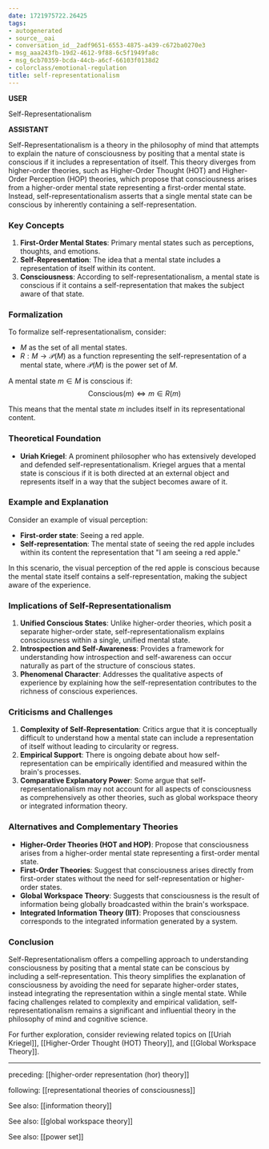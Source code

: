 ```yaml
---
date: 1721975722.26425
tags:
- autogenerated
- source__oai
- conversation_id__2adf9651-6553-4875-a439-c672ba0270e3
- msg_aaa243fb-19d2-4612-9f88-6c5f1949fa8c
- msg_6cb70359-bcda-44cb-a6cf-66103f0138d2
- colorclass/emotional-regulation
title: self-representationalism
---
```


**USER**

Self-Representationalism


**ASSISTANT**

Self-Representationalism is a theory in the philosophy of mind that attempts to explain the nature of consciousness by positing that a mental state is conscious if it includes a representation of itself. This theory diverges from higher-order theories, such as Higher-Order Thought (HOT) and Higher-Order Perception (HOP) theories, which propose that consciousness arises from a higher-order mental state representing a first-order mental state. Instead, self-representationalism asserts that a single mental state can be conscious by inherently containing a self-representation.

### Key Concepts

1. **First-Order Mental States**: Primary mental states such as perceptions, thoughts, and emotions.
2. **Self-Representation**: The idea that a mental state includes a representation of itself within its content.
3. **Consciousness**: According to self-representationalism, a mental state is conscious if it contains a self-representation that makes the subject aware of that state.

### Formalization

To formalize self-representationalism, consider:

- $M$ as the set of all mental states.
- $R: M \to \mathcal{P}(M)$ as a function representing the self-representation of a mental state, where $\mathcal{P}(M)$ is the power set of $M$.

A mental state $m \in M$ is conscious if:
$$
\text{Conscious}(m) \Leftrightarrow m \in R(m)
$$

This means that the mental state $m$ includes itself in its representational content.

### Theoretical Foundation

- **Uriah Kriegel**: A prominent philosopher who has extensively developed and defended self-representationalism. Kriegel argues that a mental state is conscious if it is both directed at an external object and represents itself in a way that the subject becomes aware of it.

### Example and Explanation

Consider an example of visual perception:

- **First-order state**: Seeing a red apple.
- **Self-representation**: The mental state of seeing the red apple includes within its content the representation that "I am seeing a red apple."

In this scenario, the visual perception of the red apple is conscious because the mental state itself contains a self-representation, making the subject aware of the experience.

### Implications of Self-Representationalism

1. **Unified Conscious States**: Unlike higher-order theories, which posit a separate higher-order state, self-representationalism explains consciousness within a single, unified mental state.
2. **Introspection and Self-Awareness**: Provides a framework for understanding how introspection and self-awareness can occur naturally as part of the structure of conscious states.
3. **Phenomenal Character**: Addresses the qualitative aspects of experience by explaining how the self-representation contributes to the richness of conscious experiences.

### Criticisms and Challenges

1. **Complexity of Self-Representation**: Critics argue that it is conceptually difficult to understand how a mental state can include a representation of itself without leading to circularity or regress.
2. **Empirical Support**: There is ongoing debate about how self-representation can be empirically identified and measured within the brain's processes.
3. **Comparative Explanatory Power**: Some argue that self-representationalism may not account for all aspects of consciousness as comprehensively as other theories, such as global workspace theory or integrated information theory.

### Alternatives and Complementary Theories

- **Higher-Order Theories (HOT and HOP)**: Propose that consciousness arises from a higher-order mental state representing a first-order mental state.
- **First-Order Theories**: Suggest that consciousness arises directly from first-order states without the need for self-representation or higher-order states.
- **Global Workspace Theory**: Suggests that consciousness is the result of information being globally broadcasted within the brain's workspace.
- **Integrated Information Theory (IIT)**: Proposes that consciousness corresponds to the integrated information generated by a system.

### Conclusion

Self-Representationalism offers a compelling approach to understanding consciousness by positing that a mental state can be conscious by including a self-representation. This theory simplifies the explanation of consciousness by avoiding the need for separate higher-order states, instead integrating the representation within a single mental state. While facing challenges related to complexity and empirical validation, self-representationalism remains a significant and influential theory in the philosophy of mind and cognitive science.

For further exploration, consider reviewing related topics on [[Uriah Kriegel]], [[Higher-Order Thought (HOT) Theory]], and [[Global Workspace Theory]].


---

preceding: [[higher-order representation (hor) theory]]  


following: [[representational theories of consciousness]]

See also: [[information theory]]


See also: [[global workspace theory]]


See also: [[power set]]